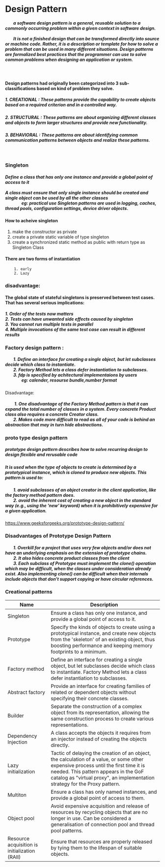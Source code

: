 
 # Design Pattern
 
 ##### &nbsp;&nbsp;&nbsp;&nbsp;&nbsp;&nbsp;&nbsp;&nbsp;a software design pattern is a general, reusable solution to a commonly occurring problem within a given context in software design. <br><br>&nbsp;&nbsp;&nbsp;&nbsp;&nbsp;&nbsp;&nbsp;&nbsp;It is not a finished design that can be transformed directly into source or machine code. Rather, it is a description or template for how to solve a problem that can be used in many different situations. Design patterns are formalized best practices that the programmer can use to solve common problems when designing an application or system.

<br>

 #### Design patterns had originally been categorized into 3 sub-classifications based on kind of problem they solve.<br/> 
##### 1. **CREATIONAL :** These patterns provide the capability to create objects based on a required criterion and in a controlled way. 
##### 2. **STRUCTURAL :** These patterns are about organizing different classes and objects to form larger structures and provide new functionality. 
##### 3. **BEHAVIORAL :** These patterns are about identifying common communication patterns between objects and realize these patterns.

<br> 

### **Singleton**
#####				Define a class that has only one instance and provide a global point of access to it <br><br>A class must ensure that only single instance should be created and single object can be used by all the other classes<br>&nbsp;&nbsp;&nbsp;&nbsp;&nbsp;&nbsp;&nbsp;&nbsp;&nbsp;&nbsp;&nbsp;&nbsp;&nbsp;&nbsp;&nbsp;&nbsp;eg:  practical use Singleton patterns are used in logging, caches, thread pools, configuration settings, device driver objects.

#### **How to acheive singleton**
 1. make the constructor as private 
 2. create a private static variable of type singleton
 3. create a synchronized static method as public with return type as Singleton Class

#### **There are two forms of instantiation**
		1. early
		2. Lazy 
### disadvantage:
#### The global state of stateful singletons is preserved between test cases. That has several serious implications:

##### 1. Order of the tests now matters<br>2. Tests can have unwanted side effects caused by singleton<br>3. You cannot run multiple tests in parallel<br>4. Multiple invocations of the same test case can result in different results

### **Factory design pattern :**
##### &nbsp;&nbsp;&nbsp;&nbsp;&nbsp;&nbsp;&nbsp;&nbsp;1. Define an interface for creating a single object, but let subclasses decide which class to instantiate.<br>&nbsp;&nbsp;&nbsp;&nbsp;&nbsp;&nbsp;&nbsp;&nbsp;2. Factory Method lets a class defer instantiation to subclasses.<br>&nbsp;&nbsp;&nbsp;&nbsp;&nbsp;&nbsp;&nbsp;&nbsp;3. fdp is specified by achitectural implementaions by users<br>&nbsp;&nbsp;&nbsp;&nbsp;&nbsp;&nbsp;&nbsp;&nbsp;&nbsp;&nbsp;&nbsp;&nbsp;&nbsp;&nbsp;&nbsp;&nbsp;eg: calender, resourse bundle,number format 

Disadvantage:<br>
#####  &nbsp;&nbsp;&nbsp;&nbsp;&nbsp;&nbsp;&nbsp;&nbsp; 1. One disadvantage of the Factory Method pattern is that it can expand the total number of classes in a system. Every concrete Product class also requires a concrete Creator class.<br>&nbsp;&nbsp;&nbsp;&nbsp;&nbsp;&nbsp;&nbsp;&nbsp;2. Makes code more difficult to read as all of your code is behind an abstraction that may in turn hide abstractions.




### **proto type design pattern**
##### prototype design pattern describes how to solve recurring design to design flexible and rerusable code

##### It is used when the type of objects to create is determined by a prototypical instance, which is cloned to produce new objects. This pattern is used to:

##### &nbsp;&nbsp;&nbsp;&nbsp;&nbsp;&nbsp;&nbsp;&nbsp;1. avoid subclasses of an object creator in the client application, like the factory method pattern does.<br>&nbsp;&nbsp;&nbsp;&nbsp;&nbsp;&nbsp;&nbsp;&nbsp;2. avoid the inherent cost of creating a new object in the standard way (e.g., using the 'new' keyword) when it is prohibitively expensive for a given application.

https://www.geeksforgeeks.org/prototype-design-pattern/

### Disadvantages of Prototype Design Pattern

##### &nbsp;&nbsp;&nbsp;&nbsp;&nbsp;&nbsp;&nbsp;&nbsp;1. Overkill for a project that uses very few objects and/or does not have an underlying emphasis on the extension of prototype chains.<br>&nbsp;&nbsp;&nbsp;&nbsp;&nbsp;&nbsp;&nbsp;&nbsp;2. It also hides concrete product classes from the client<br>&nbsp;&nbsp;&nbsp;&nbsp;&nbsp;&nbsp;&nbsp;&nbsp;3. Each subclass of Prototype must implement the clone() operation which may be difficult, when the classes under consideration already exist. Also implementing clone() can be difficult when their internals include objects that don’t support copying or have circular references.













### **Creational patterns**

|Name      |Description |
|----------|-----------|
|Singleton	|Ensure a class has only one instance, and provide a global point of access to it.|
|Prototype	|Specify the kinds of objects to create using a prototypical instance, and create new objects from the 'skeleton' of an existing object, thus boosting performance and keeping memory footprints to a minimum.|
|Factory method	|Define an interface for creating a single object, but let subclasses decide which class to instantiate. Factory Method lets a class defer instantiation to subclasses.|
|Abstract factory|	Provide an interface for creating families of related or dependent objects without specifying their concrete classes.|
|Builder	|Separate the construction of a complex object from its representation, allowing the same construction process to create various representations.|
|Dependency Injection	|A class accepts the objects it requires from an injector instead of creating the objects directly.|
|Lazy initialization	|Tactic of delaying the creation of an object, the calculation of a value, or some other expensive process until the first time it is needed. This pattern appears in the GoF catalog as "virtual proxy", an implementation strategy for the Proxy pattern.|
|Multiton	|Ensure a class has only named instances, and provide a global point of access to them.|
|Object pool	|Avoid expensive acquisition and release of resources by recycling objects that are no longer in use. Can be considered a generalisation of connection pool and thread pool patterns.|
|Resource acquisition is initialization (RAII)|	Ensure that resources are properly released by tying them to the lifespan of suitable objects.|
